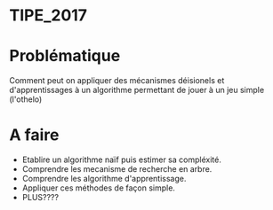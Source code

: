 # TIPE_2017

Problématique
============
Comment peut on appliquer des mécanismes déisionels et
d'apprentissages à un algorithme permettant de jouer à
un jeu simple (l'othelo)

A faire
=======

  - Etablire un algorithme naïf puis estimer sa compléxité.
  - Comprendre les mecanisme de recherche en arbre.
  - Comprendre les algorithme d'apprentissage.
  - Appliquer ces méthodes de façon simple.
  - PLUS????
  
